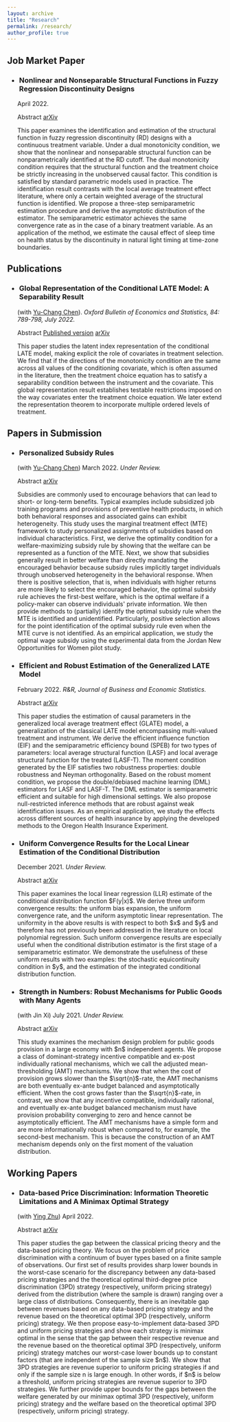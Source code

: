 ```yaml
---
layout: archive
title: "Research"
permalink: /research/
author_profile: true
---
```


<h2 class="archive__item-title" itemprop="headline"> Job Market Paper </h2>

<div>
<article class="archive__item" itemscope itemtype="http://schema.org/CreativeWork">



<h3 class="archive__item-title" itemprop="headline">
      <ul> <li> Nonlinear and Nonseparable Structural Functions in Fuzzy Regression Discontinuity Designs </li> </ul>
    </h3> 
    <p> 
    <ul style="list-style-type:none"> <li>April 2022.  </li> </ul>
    </p>
    <ul style="list-style-type:none"> <li><a data-toggle="collapse" data-target="#nonlinear-structural-function-rdd"  class="btn" role="button">Abstract</a>
    <a href="https://arxiv.org/abs/2204.08168" class="btn" role="button">arXiv</a> </li> </ul>
    <div class="collapse" id="nonlinear-structural-function-rdd">
      <ul style="list-style-type:none"> <li>This paper examines the identification and estimation of the structural function in fuzzy regression discontinuity (RD) designs with a continuous treatment variable. Under a dual monotonicity condition, we show that the nonlinear and nonseparable structural function can be nonparametrically identified at the RD cutoff. The dual monotonicity condition requires that the structural function and the treatment choice be strictly increasing in the unobserved causal factor. This condition is satisfied by standard parametric models used in practice. The identification result contrasts with the local average treatment effect literature, where only a certain weighted average of the structural function is identified. We propose a three-step semiparametric estimation procedure and derive the asymptotic distribution of the estimator. The semiparametric estimator achieves the same convergence rate as in the case of a binary treatment variable. As an application of the method, we estimate the causal effect of sleep time on health status by the discontinuity in natural light timing at time-zone boundaries.</li> </ul>
    </div>
    
</article>
</div>

<h2 class="archive__item-title" itemprop="headline"> Publications </h2>

<div>
<article class="archive__item" itemscope itemtype="http://schema.org/CreativeWork">

<h3 class="archive__item-title" itemprop="headline">
      <ul> <li> Global Representation of the Conditional LATE Model: A Separability Result </li> </ul>
    </h3> 
    <ul style="list-style-type:none"> <li>
    (with <a href="https://sites.google.com/view/yu-chang">Yu-Chang Chen</a>). <i>Oxford Bulletin of Economics and Statistics, 84: 789-798, July 2022.</i>
    </li> </ul>
    <ul style="list-style-type:none"> <li> <a data-toggle="collapse" data-target="#global-representation-conditional-late"  class="btn" role="button">Abstract</a>
    <a href="https://doi.org/10.1111/obes.12476" class="btn" role="button">Published version</a>
    <a href="https://arxiv.org/abs/2007.08106" class="btn" role="button">arXiv</a> </li> </ul>
    <div class="collapse" id="global-representation-conditional-late">
      <ul style="list-style-type:none"> <li> This paper studies the latent index representation of the conditional LATE model, making explicit the role of covariates in treatment selection. We find that if the directions of the monotonicity condition are the same across all values of the conditioning covariate, which is often assumed in the literature, then the treatment choice equation has to satisfy a separability condition between the instrument and the covariate. This global representation result establishes testable restrictions imposed on the way covariates enter the treatment choice equation. We later extend the representation theorem to incorporate multiple ordered levels of treatment.</li> </ul>
    </div>
    
</article>
</div>

<h2 class="archive__item-title" itemprop="headline"> Papers in Submission </h2>

<div>
<article class="archive__item" itemscope itemtype="http://schema.org/CreativeWork">

<h3 class="archive__item-title" itemprop="headline">
    <ul> <li> Personalized Subsidy Rules </li> </ul>
    </h3> 
    <p> 
    <ul style="list-style-type:none"> <li> (with <a href="https://sites.google.com/view/yu-chang">Yu-Chang Chen</a>) March 2022. <i>Under Review.</i> </li> </ul>
    </p>
    <ul style="list-style-type:none"> <li> <a data-toggle="collapse" data-target="#personalized-subsidy-rules"  class="btn" role="button">Abstract</a>
    <a href="https://arxiv.org/abs/2202.13545" class="btn" role="button">arXiv</a> </li> </ul>
    <div class="collapse" id="personalized-subsidy-rules">
      <ul style="list-style-type:none"> <li><p> Subsidies are commonly used to encourage behaviors that can lead to short- or long-term benefits. Typical examples include subsidized job training programs and provisions of preventive health products, in which both behavioral responses and associated gains can exhibit heterogeneity. This study uses the marginal treatment effect (MTE) framework to study personalized assignments of subsidies based on individual characteristics. First, we derive the optimality condition for a welfare-maximizing subsidy rule by showing that the welfare can be represented as a function of the MTE. Next, we show that subsidies generally result in better welfare than directly mandating the encouraged behavior because subsidy rules implicitly target individuals through unobserved heterogeneity in the behavioral response. When there is positive selection, that is, when individuals with higher returns are more likely to select the encouraged behavior, the optimal subsidy rule achieves the first-best welfare, which is the optimal welfare if a policy-maker can observe individuals' private information. We then provide methods to (partially) identify the optimal subsidy rule when the MTE is identified and unidentified. Particularly, positive selection allows for the point identification of the optimal subsidy rule even when the MTE curve is not identified. As an empirical application, we study the optimal wage subsidy using the experimental data from the Jordan New Opportunities for Women pilot study. </p> </li> </ul>
    </div>
    
</article>
</div>



<div>
<article class="archive__item" itemscope itemtype="http://schema.org/CreativeWork">

<h3 class="archive__item-title" itemprop="headline">
      <ul> <li> Efficient and Robust Estimation of the Generalized LATE Model </li> </ul>
    </h3> 
    <p> 
    <ul style="list-style-type:none"> <li>February 2022. <i>R&R, Journal of Business and Economic Statistics.</i> </li> </ul>
    </p>
    <ul style="list-style-type:none"> <li><a data-toggle="collapse" data-target="#efficient-robust-estimation-glate"  class="btn" role="button">Abstract</a>
    <a href="https://arxiv.org/abs/2001.06746" class="btn" role="button">arXiv</a> </li> </ul>
    <div class="collapse" id="efficient-robust-estimation-glate">
      <ul style="list-style-type:none"> <li>This paper studies the estimation of causal parameters in the generalized local average treatment effect (GLATE) model, a generalization of the classical LATE model encompassing multi-valued treatment and instrument. We derive the efficient influence function (EIF) and the semiparametric efficiency bound (SPEB) for two types of parameters: local average structural function (LASF) and local average structural function for the treated (LASF-T). The moment condition generated by the EIF satisfies two robustness properties: double robustness and Neyman orthogonality. Based on the robust moment condition, we propose the double/debiased machine learning (DML) estimators for LASF and LASF-T. The DML estimator is semiparametric efficient and suitable for high dimensional settings. We also propose null-restricted inference methods that are robust against weak identification issues. As an empirical application, we study the effects across different sources of health insurance by applying the developed methods to the Oregon Health Insurance Experiment. </li> </ul>
    </div>
    
</article>
</div>







<div>
<article class="archive__item" itemscope itemtype="http://schema.org/CreativeWork">

<h3 class="archive__item-title" itemprop="headline">
      <ul> <li> Uniform Convergence Results for the Local Linear Estimation of the Conditional Distribution </li> </ul>
    </h3> 
    <p> 
    <ul style="list-style-type:none"> <li> December 2021. <i>Under Review.</i> </li> </ul>
    </p>
    <ul style="list-style-type:none"> <li> <a data-toggle="collapse" data-target="#uniform-convergence-results-llr"  class="btn" role="button">Abstract</a>
    <a href="https://arxiv.org/abs/2112.08546" class="btn" role="button">arXiv</a> </li> </ul>
    <div class="collapse" id="uniform-convergence-results-llr">
      <ul style="list-style-type:none"> <li> This paper examines the local linear regression (LLR) estimate of the conditional distribution function $F(y|x)$. We derive three uniform convergence results: the uniform bias expansion, the uniform convergence rate, and the uniform asymptotic linear representation. The uniformity in the above results is with respect to both $x$ and $y$ and therefore has not previously been addressed in the literature on local polynomial regression. Such uniform convergence results are especially useful when the conditional distribution estimator is the first stage of a semiparametric estimator. We demonstrate the usefulness of these uniform results with two examples: the stochastic equicontinuity condition in $y$, and the estimation of the integrated conditional distribution function.</li> </ul>
    </div>
    
</article>
</div>



<div>
<article class="archive__item" itemscope itemtype="http://schema.org/CreativeWork">

<h3 class="archive__item-title" itemprop="headline">
      <ul> <li> Strength in Numbers: Robust Mechanisms for Public Goods with Many Agents </li> </ul>
    </h3> 
    <p> 
    <ul style="list-style-type:none"> <li>(with Jin Xi) July 2021. <i>Under Review.</i> </li> </ul>
    </p>
    <ul style="list-style-type:none"> <li><a data-toggle="collapse" data-target="#strength-in-number-robust"  class="btn" role="button">Abstract</a>
    <a href="https://arxiv.org/abs/2101.02423" class="btn" role="button">arXiv</a> </li> </ul>
    <div class="collapse" id="strength-in-number-robust">
      <ul style="list-style-type:none"> <li>This study examines the mechanism design problem for public goods provision in a large economy with $n$ independent agents. We propose a class of dominant-strategy incentive compatible and ex-post individually rational mechanisms, which we call the adjusted mean-thresholding (AMT) mechanisms. We show that when the cost of provision grows slower than the $\sqrt{n}$-rate, the AMT mechanisms are both eventually ex-ante budget balanced and asymptotically efficient. When the cost grows faster than the $\sqrt{n}$-rate, in contrast, we show that any incentive compatible, individually rational, and eventually ex-ante budget balanced mechanism must have provision probability converging to zero and hence cannot be asymptotically efficient. The AMT mechanisms have a simple form and are more informationally robust when compared to, for example, the second-best mechanism. This is because the construction of an AMT mechanism depends only on the first moment of the valuation distribution.</li> </ul>
    </div>
    
</article>
</div>

<h2 class="archive__item-title" itemprop="headline"> Working Papers </h2>

<div>
<article class="archive__item" itemscope itemtype="http://schema.org/CreativeWork">

<h3 class="archive__item-title" itemprop="headline">
      <ul> <li> Data-based Price Discrimination: Information Theoretic Limitations and A Minimax Optimal Strategy</li> </ul>
    </h3> 
    <p> 
    <ul style="list-style-type:none"> <li>(with <a href="https://sites.google.com/view/ying-zhu/ying-zhu">Ying Zhu</a>) April 2022.</li> </ul>
    </p>
    <ul style="list-style-type:none"> <li><a data-toggle="collapse" data-target="#data-based-price-discrimination"  class="btn" role="button">Abstract</a>
    <a href="https://arxiv.org/abs/2204.12723" class="btn" role="button">arXiv</a></li> </ul>
    <div class="collapse" id="data-based-price-discrimination">
      <ul style="list-style-type:none"> <li>This paper studies the gap between the classical pricing theory and the data-based pricing theory. We focus on the problem of price discrimination with a continuum of buyer types based on a finite sample of observations. Our first set of results provides sharp lower bounds in the worst-case scenario for the discrepancy between any data-based pricing strategies and the theoretical optimal third-degree price discrimination (3PD) strategy (respectively, uniform pricing strategy) derived from the distribution (where the sample is drawn) ranging over a large class of distributions. Consequently, there is an inevitable gap between revenues based on any data-based pricing strategy and the revenue based on the theoretical optimal 3PD (respectively, uniform pricing) strategy. We then propose easy-to-implement data-based 3PD and uniform pricing strategies and show each strategy is minimax optimal in the sense that the gap between their respective revenue and the revenue based on the theoretical optimal 3PD (respectively, uniform pricing) strategy matches our worst-case lower bounds up to constant factors (that are independent of the sample size $n$). We show that 3PD strategies are revenue superior to uniform pricing strategies if and only if the sample size n is large enough. In other words, if $n$ is below a threshold, uniform pricing strategies are revenue superior to 3PD strategies. We further provide upper bounds for the gaps between the welfare generated by our minimax optimal 3PD (respectively, uniform pricing) strategy and the welfare based on the theoretical optimal 3PD (respectively, uniform pricing) strategy.</li> </ul>
    </div>

</article>
</div>

